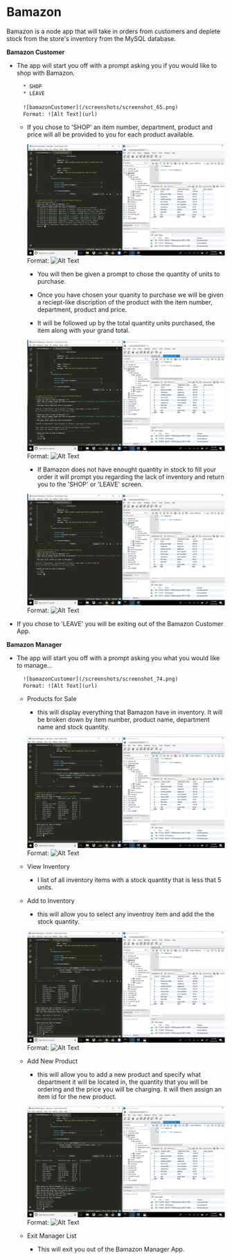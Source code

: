 
# Bamazon

Bamazon is a node app that will take in orders from customers and deplete stock from the store's inventory from the MySQL database.

**Bamazon Customer**

* The app will start you off with a prompt asking you if you would like to shop with Bamazon.

        * SHOP
        * LEAVE

        ![bamazonCustomer](/screenshots/screenshot_65.png)
        Format: ![Alt Text](url)


    * If you chose to 'SHOP' an item number, department, product and price will all be provided to you for each product available.

        ![bamazonCustomer](/screenshots/screenshot_67.png)
        Format: ![Alt Text](url)


        * You will then be given a prompt to chose the quantity of units to purchase.

        * Once you have chosen your quanity to purchase we will be given a reciept-like discription of the product with the item number, department, product and price.

        * It will be followed up by the total quantity units purchased, the item along with your grand total.

        ![bamazonCustomer](/screenshots/screenshot_72.png)
        Format: ![Alt Text](url)


        * If Bamazon does not have enought quantity in stock to fill your order it will prompt you regarding the lack of inventory and return you to the 'SHOP' or 'LEAVE' screen.

        ![bamazonCustomer](/screenshots/screenshot_69.png)
        Format: ![Alt Text](url)


* If you chose to 'LEAVE' you will be exiting out of the Bamazon Customer App.


**Bamazon Manager**

* The app will start you off with a prompt asking you what you would like to manage... 

        ![bamazonCustomer](/screenshots/screenshot_74.png)
        Format: ![Alt Text](url)


    * Products for Sale
        * this will display everything that Bamazon have in inventory. It will be broken down by item number, product name, department name and stock quantity.

        ![bamazonCustomer](/screenshots/screenshot_75.png)
        Format: ![Alt Text](url)


    * View Inventory
        * I list of all inventory items with a stock quantity that is less that 5 units.

    * Add to Inventory
        * this will allow you to select any inventroy item and add the the stock quantity.

        ![bamazonCustomer](/screenshots/screenshot_78.png)
        Format: ![Alt Text](url)


    * Add New Product
        * this will allow you to add a new product and specify what department it will be located in, the quantity that you will be ordering and the price you will be charging. It will then assign an item id for the new product. 

        ![bamazonCustomer](/screenshots/screenshot_84.png)
        Format: ![Alt Text](url)


    * Exit Manager List
        * This will exit you out of the Bamazon Manager App.